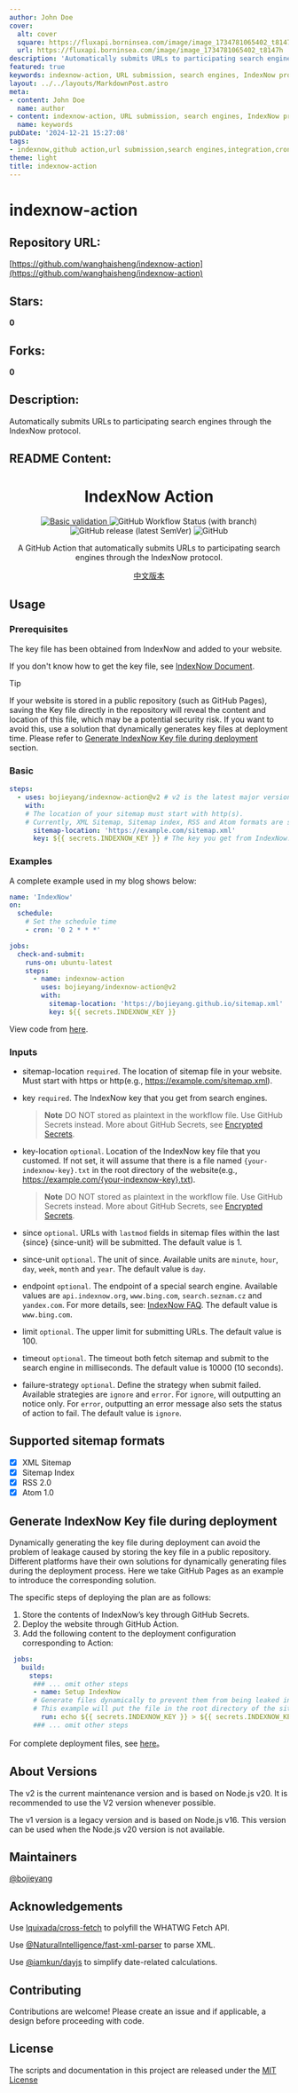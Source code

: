 ```yaml
---
author: John Doe
cover:
  alt: cover
  square: https://fluxapi.borninsea.com/image/image_1734781065402_t8147h
  url: https://fluxapi.borninsea.com/image/image_1734781065402_t8147h
description: 'Automatically submits URLs to participating search engines through the IndexNow protocol.'
featured: true
keywords: indexnow-action, URL submission, search engines, IndexNow protocol, GitHub Action, sitemap location, IndexNow key, GitHub Secrets, workflow, automation
layout: ../../layouts/MarkdownPost.astro
meta:
- content: John Doe
  name: author
- content: indexnow-action, URL submission, search engines, IndexNow protocol, GitHub Action, sitemap location, IndexNow key, GitHub Secrets, workflow, automation
  name: keywords
pubDate: '2024-12-21 15:27:08'
tags:
- indexnow,github action,url submission,search engines,integration,cron scheduling,workflowAutomation,sitemap indexing,dynamic key generation
theme: light
title: indexnow-action
---
```


# indexnow-action

## Repository URL: 
[https://github.com/wanghaisheng/indexnow-action](https://github.com/wanghaisheng/indexnow-action)

## Stars: 
**0**

## Forks: 
**0**

## Description: 
Automatically submits URLs to participating search engines through the IndexNow protocol.

## README Content: 
<h1 align="center">IndexNow Action</h1>
<p align="center">
<a href="https://github.com/bojieyang/indexnow-action/actions/workflows/basic-validation.yml">
  <img alt="Basic validation" src="https://github.com/bojieyang/indexnow-action/actions/workflows/basic-validation.yml/badge.svg">
</a>
<img alt="GitHub Workflow Status (with branch)" src="https://img.shields.io/github/actions/workflow/status/bojieyang/indexnow-action/test.yml?branch=main">
  <img alt="GitHub release (latest SemVer)" src="https://img.shields.io/github/v/release/bojieyang/indexnow-action">
<img alt="GitHub" src="https://img.shields.io/github/license/bojieyang/indexnow-action">
</p>
<p align="center">
A GitHub Action that automatically submits URLs to participating search engines through the IndexNow protocol.
</p>

<p align="center">
  <a href="README.zh.md">中文版本</a>
</p>

## Usage

### **Prerequisites**

The key file has been obtained from IndexNow and added to your website.

If you don't know how to get the key file, see [IndexNow Document](https://www.indexnow.org/documentation).

> [!TIP]
> If your website is stored in a public repository (such as GitHub Pages), saving the Key file directly in the repository will reveal the content and location of this file, which may be a potential security risk. If you want to avoid this, use a solution that dynamically generates key files at deployment time. Please refer to [Generate IndexNow Key file during deployment](#generate-indexnow-key-file-during-deployment) section.

### **Basic**

```yaml
steps:
  - uses: bojieyang/indexnow-action@v2 # v2 is the latest major version following the action-versioning.
    with:
    # The location of your sitemap must start with http(s). 
    # Currently, XML Sitemap, Sitemap index, RSS and Atom formats are supported.
      sitemap-location: 'https://example.com/sitemap.xml' 
      key: ${{ secrets.INDEXNOW_KEY }} # The key you get from IndexNow.
```

### **Examples**

A complete example used in my blog shows below:

```yaml
name: 'IndexNow'
on:
  schedule:
    # Set the schedule time
    - cron: '0 2 * * *'

jobs:
  check-and-submit:
    runs-on: ubuntu-latest
    steps:
      - name: indexnow-action
        uses: bojieyang/indexnow-action@v2
        with:
          sitemap-location: 'https://bojieyang.github.io/sitemap.xml'
          key: ${{ secrets.INDEXNOW_KEY }}
```

View code from [here](https://github.com/bojieyang/bojieyang.github.io/blob/master/.github/workflows/IndexNow.yml).

### **Inputs**

- sitemap-location
  `required`.
  The location of sitemap file in your website. Must start with https or http(e.g., https://example.com/sitemap.xml).

- key
  `required`.
  The IndexNow key that you get from search engines.

  > **Note** DO NOT stored as plaintext in the workflow file. Use GitHub Secrets instead.
  > More about GitHub Secrets, see [Encrypted Secrets](https://docs.github.com/en/actions/security-guides/encrypted-secrets).

- key-location
  `optional`.
  Location of the IndexNow key file that you customed.
  If not set, it will assume that there is a file named `{your-indexnow-key}.txt` in the root directory of the website(e.g., https://example.com/{your-indexnow-key}.txt).

  > **Note** DO NOT stored as plaintext in the workflow file. Use GitHub Secrets instead.
  > More about GitHub Secrets, see [Encrypted Secrets](https://docs.github.com/en/actions/security-guides/encrypted-secrets).

- since
  `optional`.
  URLs with `lastmod` fields in sitemap files within the last {since} {since-unit} will be submitted. The default value is 1.

- since-unit
  `optional`.
  The unit of since. Available units are `minute`, `hour`, `day`, `week`, `month` and `year`. The default value is `day`.

- endpoint
  `optional`.
  The endpoint of a special search engine. Available values are `api.indexnow.org`, `www.bing.com`, `search.seznam.cz` and `yandex.com`. For more details, see: [IndexNow FAQ](https://www.indexnow.org/faq). The default value is `www.bing.com`.

- limit
  `optional`.
  The upper limit for submitting URLs. The default value is 100.

- timeout
  `optional`.
  The timeout both fetch sitemap and submit to the search engine in milliseconds. The default value is 10000 (10 seconds).

- failure-strategy
  `optional`.
  Define the strategy when submit failed. Available strategies are `ignore` and `error`.
  For `ignore`, will outputting an notice only.
  For `error`, outputting an error message also sets the status of action to fail. The default value is `ignore`.


## Supported sitemap formats
- [x] XML Sitemap
- [x] Sitemap Index
- [x] RSS 2.0
- [x] Atom 1.0

## Generate IndexNow Key file during deployment

Dynamically generating the key file during deployment can avoid the problem of leakage caused by storing the key file in a public repository. Different platforms have their own solutions for dynamically generating files during the deployment process. Here we take GitHub Pages as an example to introduce the corresponding solution.

The specific steps of deploying the plan are as follows:
1. Store the contents of IndexNow’s key through GitHub Secrets.
2. Deploy the website through GitHub Action.
3. Add the following content to the deployment configuration corresponding to Action:

```yaml
 jobs:
   build:
     steps: 
      ### ... omit other steps
      - name: Setup IndexNow 
      # Generate files dynamically to prevent them from being leaked in public repositories.
      # This example will put the file in the root directory of the site.You may change the location by yourself.
        run: echo ${{ secrets.INDEXNOW_KEY }} > ${{ secrets.INDEXNOW_KEY }}.txt
      ### ... omit other steps
```
For complete deployment files, see [here](https://github.com/bojieyang/bojieyang.github.io/blob/master/.github/workflows/jekyll.yml)。

## About Versions

The v2 is the current maintenance version and is based on Node.js v20. It is recommended to use the V2 version whenever possible.

The v1 version is a legacy version and is based on Node.js v16. This version can be used when the Node.js v20 version is not available.

## Maintainers

[@bojieyang](https://github.com/bojieyang)

## Acknowledgements

Use [lquixada/cross-fetch](https://github.com/lquixada/cross-fetch) to polyfill the WHATWG Fetch API.

Use [@NaturalIntelligence/fast-xml-parser](https://github.com/NaturalIntelligence/fast-xml-parser) to parse XML.

Use [@iamkun/dayjs](https://github.com/iamkun/dayjs) to simplify date-related calculations.

## Contributing

Contributions are welcome! Please create an issue and if applicable, a design before proceeding with code.

## License

The scripts and documentation in this project are released under the [MIT License](LICENSE)

